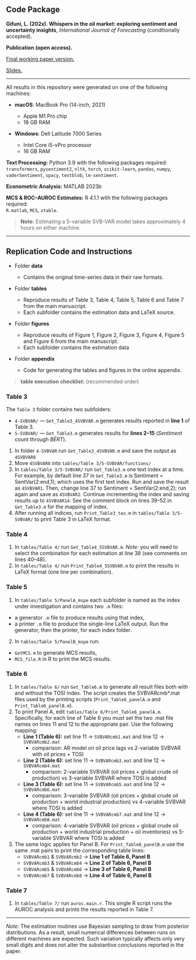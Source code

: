## **Code Package**  
**Gifuni, L. (202x). Whispers in the oil market: exploring sentiment and uncertainty insights**, _International Journal of Forecasting_ (conditionally accepted).  

**Publication (open access).**

<a href="https://papers.ssrn.com/sol3/papers.cfm?abstract_id=3957549"><u>Final working paper version.</u></a>

<a href="https://www.eia.gov/finance/markets/reports_presentations/2025/Gifuni_EIAWS_2025.pdf"><u>Slides.</u></a>

---

All results in this repository were generated on one of the following machines:

- **macOS**: MacBook Pro (14-inch, 2021)  
  - Apple M1 Pro chip  
  - 18 GB RAM  

- **Windows**: Dell Latitude 7000 Series  
  - Intel Core i5-vPro processor  
  - 16 GB RAM  

**Text Processing:** Python 3.9 with the following packages required:
``transformers``, ``pysentiment2``, ``nltk``, ``torch``, ``scikit-learn``, ``pandas``, ``numpy``, ``vaderSentiment``, ``spacy``, ``textblob``, ``lm-sentiment``.

**Econometric Analysis:** MATLAB 2023b

**MCS & ROC–AUROC Estimates:** R 4.1.1 with the following packages required:  
``R.matlab``, ``MCS``, ``xtable``.

> **Note:** Estimating a 5-variable SVB-VAR model takes approximately 4 hours on either machine.

---

## **Replication Code and Instructions**  
- Folder **data**  
  - Contains the original time-series data in their raw formats.

- Folder **tables**
  - Reproduce results of Table 3, Table 4, Table 5, Table 6 and Table 7 from the main manuscript.  
  - Each subfolder contains the estimation data and LaTeX source.  

- Folder **figures**
  - Reproduce results of Figure 1, Figure 2, Figure 3, Figure 4, Figure 5 and Figure 6 from the main manuscript.
  - Each subfolder contains the estimation data

- Folder **appendix**  
  - Code for generating the tables and figures in the online appendix.

> **table execution checklist:** (recommended order)

### Table 3

The `Table 3` folder contains two subfolders:

- `4-SVBVAR/` — `Get_Table3_4SVBVAR.m` generates results reported in **line 1** of Table 3.  
- `5-SVBVAR/` — `Get_Table3.m` generates results for **lines 2–15** (_Sentiment_ count through _BERT_).

1. In folder `4-SVBVAR` run `Get_Table3_4SVBVAR.m` and save the output as `4SVBVAR0`
2. Move `4SVBVAR0` into `tables/Table 3/5-SVBVAR/functions/`
3. In `tables/Table 3/5-SVBVAR/` run `Get_Table3.m` one text index at a time. For example, by default line 37 in `Get_Table3.m` is Sentiment = SentVar(2:end,1); which uses the first text index. Run and save the result as `4SVBVAR1`. Then, change line 37 to Sentiment = SentVar(2:end,2); run again and save as `4SVBVAR2`. Continue incrementing the index and saving results up to `4SVBVAR14`. See the comment block on lines 39–52 in `Get_Table3.m` for the mapping of index.
4. After running all indices, run `Print_Table3_tex.m` in `tables/Table 3/5-SVBVAR/` to print Table 3 in LaTeX format.

### Table 4

1. In `tables/Table 4/` run `Get_Table4_5SVBVAR.m`. _Note_: you will need to select the combination for each estimation at line 38 (see comments on lines 40–48).
2. In `tables/Table 4/` run `Print_Table4_5SVBVAR.m` to print the results in LaTeX format (one line per combination).

### Table 5

1. In `tables/Table 5/PanelA_mspe` each subfolder is named as the index under investigation and contains two `.m` files:
  - a generator `.m` file to produce results using that index,
  - a printer `.m` file to produce the single-line LaTeX output.
    Run the generator, then the printer, for each index folder. 
2. In `tables/Table 5/PanelB_mspe` run:
  - `GetMCS.m` to generate MCS results,
  - `MCS_file.R` in R to print the MCS results.

### Table 6

1. In `tables/Table 6/` run `Get_Table6.m` to generate all result files both with and without the TOSI index. The script creates the SVBVARcmb*.mat files used by the printing scripts (`Print_Table6_panelA.m` and `Print_Table6_panelB.m`).
2. To print Panel A, edit `tables/Table 6/Print_Table6_panelA.m`. Specifically, for each line of Table 6 you must set the two .mat file names on lines 11 and 12 to the appropriate pair. Use the following mapping:
   - **Line 1 (Table 6):** set line 11 -> `SVBVARcmb1.mat` and line 12 -> `SVBVARcmb2.mat`
       - comparison: AR model on oil price lags  vs  2-variable SVBVAR with oil prices + TOSI
   - **Line 2 (Table 6):** set line 11 -> `SVBVARcmb3.mat` and line 12 -> `SVBVARcmb4.mat`
       - comparison: 2-variable SVBVAR (oil prices + global crude oil production)  vs  3-variable SVBVAR where TOSI is added
   - **Line 3 (Table 6):** set line 11 -> `SVBVARcmb5.mat` and line 12 -> `SVBVARcmb6.mat`
       - comparison: 3-variable SVBVAR (oil prices + global crude oil production + world industrial production)  vs  4-variable SVBVAR where TOSI is added
   - **Line 4 (Table 6):** set line 11 -> `SVBVARcmb7.mat` and line 12 -> `SVBVARcmb8.mat`
       - comparison: 4-variable SVBVAR (oil prices + global crude oil production + world industrial production + oil inventories)  vs  5-variable SVBVAR where TOSI is added
3. The same logic applies for Panel B. For `Print_Table6_panelB.m` use the same .mat pairs to print the corresponding table lines:
   - `SVBVARcmb1` & `SVBVARcmb2` -> **Line 1 of Table 6, Panel B**
   - `SVBVARcmb3` & `SVBVARcmb4` -> **Line 2 of Table 6, Panel B**
   - `SVBVARcmb5` & `SVBVARcmb6` -> **Line 3 of Table 6, Panel B**
   - `SVBVARcmb7` & `SVBVARcmb8` -> **Line 4 of Table 6, Panel B**

### Table 7

1. In `tables/Table 7/` run `auroc.main.r`. This single R script runs the AUROC analysis and prints the results reported in Table 7.

---

_Note:_ The estimation routines use Bayesian sampling to draw from posterior distributions. As a result, small numerical differences between runs on different machines are expected. Such variation typically affects only very small digits and does not alter the substantive conclusions reported in the paper.

